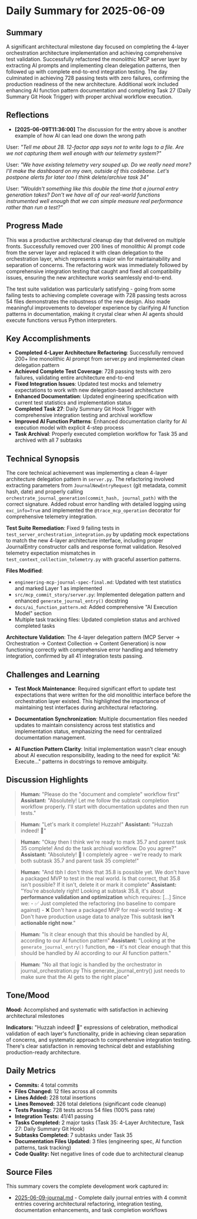 # Daily Summary for 2025-06-09

## Summary

A significant architectural milestone day focused on completing the 4-layer orchestration architecture implementation and achieving comprehensive test validation. Successfully refactored the monolithic MCP server layer by extracting AI prompts and implementing clean delegation patterns, then followed up with complete end-to-end integration testing. The day culminated in achieving 728 passing tests with zero failures, confirming the production readiness of the new architecture. Additional work included enhancing AI function pattern documentation and completing Task 27 (Daily Summary Git Hook Trigger) with proper archival workflow execution.

## Reflections

- **[2025-06-09T11:36:00]** The discussion for the entry above is another example of how AI can lead one down the wrong path

User: *"Tell me about 28. 12-factor app says not to write logs to a file. Are we not capturing them well enough with our telemetry system?"*

User: *"We have existing telemetry very souped up. Do we really need more? I'll make the dashboard on my own, outside of this codebase. Let's postpone alerts for later too I think delete/archive task 34"*

User: *"Wouldn't something like this double the time that a journal entry generation takes? Don't we have all of our real-world functions instrumented well enough that we can simple measure real performance rather than run a test?"*

## Progress Made

This was a productive architectural cleanup day that delivered on multiple fronts. Successfully removed over 200 lines of monolithic AI prompt code from the server layer and replaced it with clean delegation to the orchestration layer, which represents a major win for maintainability and separation of concerns. The refactoring work was immediately followed by comprehensive integration testing that caught and fixed all compatibility issues, ensuring the new architecture works seamlessly end-to-end.

The test suite validation was particularly satisfying - going from some failing tests to achieving complete coverage with 728 passing tests across 54 files demonstrates the robustness of the new design. Also made meaningful improvements to developer experience by clarifying AI function patterns in documentation, making it crystal clear when AI agents should execute functions versus Python interpreters.

## Key Accomplishments

- **Completed 4-Layer Architecture Refactoring**: Successfully removed 200+ line monolithic AI prompt from server.py and implemented clean delegation pattern
- **Achieved Complete Test Coverage**: 728 passing tests with zero failures, validating entire architecture end-to-end
- **Fixed Integration Issues**: Updated test mocks and telemetry expectations to work with new delegation-based architecture
- **Enhanced Documentation**: Updated engineering specification with current test statistics and implementation status
- **Completed Task 27**: Daily Summary Git Hook Trigger with comprehensive integration testing and archival workflow
- **Improved AI Function Patterns**: Enhanced documentation clarity for AI execution model with explicit 4-step process
- **Task Archival**: Properly executed completion workflow for Task 35 and archived with all 7 subtasks

## Technical Synopsis

The core technical achievement was implementing a clean 4-layer architecture delegation pattern in `server.py`. The refactoring involved extracting parameters from `JournalNewEntryRequest` (git metadata, commit hash, date) and properly calling `orchestrate_journal_generation(commit_hash, journal_path)` with the correct signature. Added robust error handling with detailed logging using `exc_info=True` and implemented the `@trace_mcp_operation` decorator for comprehensive telemetry integration.

**Test Suite Remediation**: Fixed 9 failing tests in `test_server_orchestration_integration.py` by updating mock expectations to match the new 4-layer architecture interface, including proper JournalEntry constructor calls and response format validation. Resolved telemetry expectation mismatches in `test_context_collection_telemetry.py` with graceful assertion patterns.

**Files Modified**:
- `engineering-mcp-journal-spec-final.md`: Updated with test statistics and marked Layer 1 as implemented
- `src/mcp_commit_story/server.py`: Implemented delegation pattern and enhanced `generate_journal_entry()` docstring
- `docs/ai_function_pattern.md`: Added comprehensive "AI Execution Model" section
- Multiple task tracking files: Updated completion status and archived completed tasks

**Architecture Validation**: The 4-layer delegation pattern (MCP Server → Orchestration → Context Collection → Content Generation) is now functioning correctly with comprehensive error handling and telemetry integration, confirmed by all 41 integration tests passing.

## Challenges and Learning

- **Test Mock Maintenance**: Required significant effort to update test expectations that were written for the old monolithic interface before the orchestration layer existed. This highlighted the importance of maintaining test interfaces during architectural refactoring.

- **Documentation Synchronization**: Multiple documentation files needed updates to maintain consistency across test statistics and implementation status, emphasizing the need for centralized documentation management.

- **AI Function Pattern Clarity**: Initial implementation wasn't clear enough about AI execution responsibility, leading to the need for explicit "AI: Execute..." patterns in docstrings to remove ambiguity.

## Discussion Highlights

> **Human:** "Please do the "document and complete" workflow first"
> **Assistant:** "Absolutely! Let me follow the subtask completion workflow properly. I'll start with documentation updates and then run tests."

> **Human:** "Let's mark it complete! Huzzah!"
> **Assistant:** "Huzzah indeed! 🎉"

> **Human:** "Okay then I think we're ready to mark 35.7 and parent task 35 complete! And do the task archival workflow. Do you agree?"
> **Assistant:** "Absolutely! 🎉 I completely agree - we're ready to mark both subtask 35.7 and parent task 35 complete!"

> **Human:** "And tbh I don't think that 35.8 is possible yet. We don't have a packaged MVP to test in the real world. Is that correct, that 35.8 isn't possible? If it isn't, delete it or mark it complete"
> **Assistant:** "You're absolutely right! Looking at subtask 35.8, it's about **performance validation and optimization** which requires: [...] Since we: - ✅ Just completed the refactoring (no baseline to compare against) - ❌ Don't have a packaged MVP for real-world testing - ❌ Don't have production usage data to analyze This subtask **isn't actionable right now**."

> **Human:** "Is it clear enough that this should be handled by AI, according to our AI function pattern"
> **Assistant:** "Looking at the `generate_journal_entry()` function, **no** - it's not clear enough that this should be handled by AI according to our AI function pattern."

> **Human:** "No all that logic is handled by the orchestrator in journal_orchestration.py This generate_journal_entry() just needs to make sure that the AI gets to the right place"

## Tone/Mood

**Mood:** Accomplished and systematic with satisfaction in achieving architectural milestones

**Indicators:** "Huzzah indeed! 🎉" expressions of celebration, methodical validation of each layer's functionality, pride in achieving clean separation of concerns, and systematic approach to comprehensive integration testing. There's clear satisfaction in removing technical debt and establishing production-ready architecture.

## Daily Metrics

- **Commits:** 4 total commits
- **Files Changed:** 12 files across all commits
- **Lines Added:** 228 total insertions
- **Lines Removed:** 326 total deletions (significant code cleanup)
- **Tests Passing:** 728 tests across 54 files (100% pass rate)
- **Integration Tests:** 41/41 passing
- **Tasks Completed:** 2 major tasks (Task 35: 4-Layer Architecture, Task 27: Daily Summary Git Hook)
- **Subtasks Completed:** 7 subtasks under Task 35
- **Documentation Files Updated:** 3 files (engineering spec, AI function patterns, task tracking)
- **Code Quality:** Net negative lines of code due to architectural cleanup

## Source Files

This summary covers the complete development work captured in:
- [2025-06-09-journal.md](../daily/2025-06-09-journal.md) - Complete daily journal entries with 4 commit entries covering architectural refactoring, integration testing, documentation enhancements, and task completion workflows 